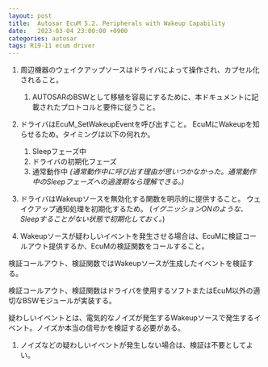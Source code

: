 ```yaml
---
layout: post
title:  Autosar EcuM 5.2. Peripherals with Wakeup Capability
date:   2023-03-04 23:00:00 +0900
categories: autosar
tags: R19-11 ecum driver
---
```


1. 周辺機器のウェイクアップソースはドライバによって操作され、カプセル化されること。
   1. AUTOSARのBSWとして移植を容易にするために、本ドキュメントに記載されたプロトコルと要件に従うこと。

1. ドライバはEcuM_SetWakeupEventを呼び出すこと。
EcuMにWakeupを知らせるため。タイミングは以下の何れか。

   1. Sleepフェーズ中
   1. ドライバの初期化フェーズ
   1. 通常動作中 *(通常動作中に呼び出す理由が思いつかなかった。通常動作中のSleepフェーズへの過渡期なら理解できる。)*

1. ドライバはWakeupソースを無効化する関数を明示的に提供すること。
ウェイクアップ通知処理を初期化するため。
(*イグニッションONのような、Sleepすることがない状態で初期化しておく。*)

1. Wakeupソースが疑わしいイベントを発生させる場合は、EcuMに検証コールアウト提供するか、EcuMの検証関数をコールすること。

検証コールアウト、検証関数ではWakeupソースが生成したイベントを検証する。

検証コールアウト、検証関数はドライバを使用するソフトまたはEcuM以外の適切なBSWモジュールが実装する。

疑わしいイベントとは、電気的なノイズが発生するWakeupソースで発生するイベント。ノイズか本当の信号かを検証する必要がある。

   1. ノイズなどの疑わしいイベントが発生しない場合は、検証は不要としてよい。
